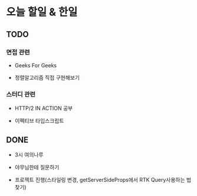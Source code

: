 # 오늘 할일 & 한일

## TODO

### 면접 관련

- Geeks For Geeks

- 정렬알고리즘 직접 구현해보기

### 스터디 관련

- HTTP/2 IN ACTION 공부

- 이펙티브 타입스크립트

## DONE

- 3시 여의나루

- 야무님한테 질문하기

- 프로젝트 진행(스타일링 변경, getServerSideProps에서 RTK Query사용하는 법 찾기)
